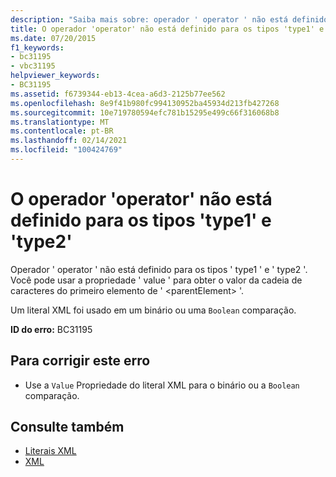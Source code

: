 ```yaml
---
description: "Saiba mais sobre: operador ' operator ' não está definido para os tipos ' type1 ' e ' type2 '"
title: O operador 'operator' não está definido para os tipos 'type1' e 'type2'
ms.date: 07/20/2015
f1_keywords:
- bc31195
- vbc31195
helpviewer_keywords:
- BC31195
ms.assetid: f6739344-eb13-4cea-a6d3-2125b77ee562
ms.openlocfilehash: 8e9f41b980fc994130952ba45934d213fb427268
ms.sourcegitcommit: 10e719780594efc781b15295e499c66f316068b8
ms.translationtype: MT
ms.contentlocale: pt-BR
ms.lasthandoff: 02/14/2021
ms.locfileid: "100424769"
---
```

# <a name="operator-operator-is-not-defined-for-types-type1-and-type2"></a>O operador 'operator' não está definido para os tipos 'type1' e 'type2'

Operador ' operator ' não está definido para os tipos ' type1 ' e ' type2 '. Você pode usar a propriedade ' value ' para obter o valor da cadeia de caracteres do primeiro elemento de ' \<parentElement> '.  
  
 Um literal XML foi usado em um binário ou uma `Boolean` comparação.  
  
 **ID do erro:** BC31195  
  
## <a name="to-correct-this-error"></a>Para corrigir este erro  
  
- Use a `Value` Propriedade do literal XML para o binário ou a `Boolean` comparação.  
  
## <a name="see-also"></a>Consulte também

- [Literais XML](../language-reference/xml-literals/index.md)
- [XML](../programming-guide/language-features/xml/index.md)
